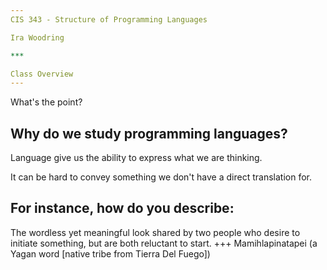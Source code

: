 ```yaml
---
CIS 343 - Structure of Programming Languages

Ira Woodring

***

Class Overview
---
```

What's the point?

Why do we study programming languages?
---
Language give us the ability to express what we are thinking.

It can be hard to convey something we don't have a direct translation for.

For instance, how do you describe:
---
The wordless yet meaningful look shared by two people who desire to initiate something, but are both reluctant to start.
+++
Mamihlapinatapei
(a Yagan word [native tribe from Tierra Del Fuego])
